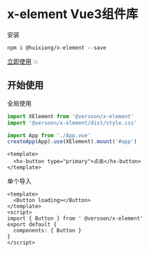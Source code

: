 # x-element Vue3组件库

安装

```
npm i @huixiong/x-element --save
```

[立即使用](https://element.hackslog.com/beginning.html) :boom:

## 开始使用

全局使用

```js
import XElement from '@versoon/x-element'
import '@versoon/x-element/dist/style.css'

import App from './App.vue'
createApp(App).use(XElement).mount('#app')
```

```vue
<template>
  <hx-button type="primary">点击</hx-button>
</template>
```

单个导入

```vue
<template>
  <Button loading></Button>
</template>
<script>
import { Button } from ' @versoon/x-element'
export default {
  components: { Button }
}
</script>
```
